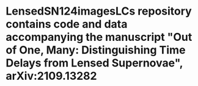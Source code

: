 # LensedSN124imagesLCs repository contains code and data accompanying the manuscript "Out of One, Many: Distinguishing Time Delays from Lensed Supernovae", arXiv:2109.13282 
